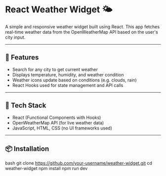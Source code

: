# React Weather Widget 🌤️

A simple and responsive weather widget built using React. This app fetches real-time weather data from the OpenWeatherMap API based on the user's city input.

---

## 🚀 Features

- Search for any city to get current weather
- Displays temperature, humidity, and weather condition
- Weather icons update based on conditions (e.g. clouds, rain)
- React Hooks used for state management and API calls

---

## 🔧 Tech Stack

- React (Functional Components with Hooks)
- OpenWeatherMap API (for live weather data)
- JavaScript, HTML, CSS (no UI frameworks used)

---

## 📦 Installation

bash
git clone https://github.com/your-username/weather-widget.git
cd weather-widget
npm install
npm run dev
